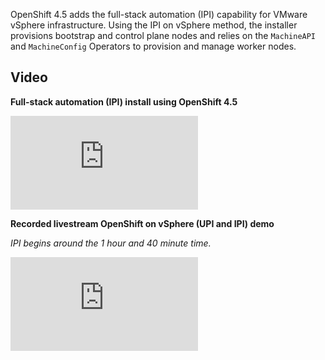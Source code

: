 OpenShift 4.5 adds the full-stack automation (IPI) capability for VMware
vSphere infrastructure.  Using the IPI on vSphere method, the installer
provisions bootstrap and control plane nodes and relies on the `MachineAPI`
and `MachineConfig` Operators to provision and manage worker nodes.

## Video

**Full-stack automation (IPI) install using OpenShift 4.5**

<div class="video">
    <iframe 
        src="https://www.youtube.com/embed/yvKZZ_EuPfs" 
        frameborder="0" 
        allowfullscreen
    >
    </iframe>
</div>

**Recorded livestream OpenShift on vSphere (UPI and IPI) demo**

_IPI begins around the 1 hour and 40 minute time._

<div class="video">
    <iframe 
        src="https://www.youtube.com/embed/Be0dRq0wjWE" 
        frameborder="0" 
        allowfullscreen
    >
    </iframe>
</div>